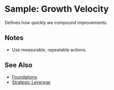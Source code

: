 # Sample: Growth Velocity

Defines how quickly we compound improvements.

## Notes
- Use measurable, repeatable actions.

## See Also
- [Foundations](KB:/encyclopedia/v001-sample-foundations)
- [Strategic Leverage](KB:/encyclopedia/v003-sample-strategic-leverage)
